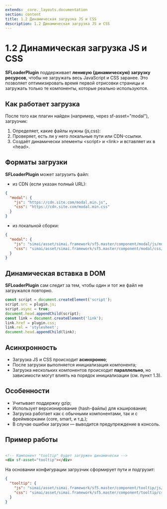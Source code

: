 ```yaml
---
extends: _core._layouts.documentation
section: content
title: 1.2 Динамическая загрузка JS и CSS
description: 1.2 Динамическая загрузка JS и CSS
---
```


# 1.2 Динамическая загрузка JS и CSS

**SFLoaderPlugin** поддерживает **ленивую (динамическую) загрузку ресурсов**, чтобы не загружать весь JavaScript и CSS
заранее. Это позволяет оптимизировать время первой отрисовки страницы и загружать только те компоненты, которые реально
используются.

## Как работает загрузка

После того как плагин найден (например, через sf-asset="modal"), загрузчик:

1. Определяет, какие файлы нужны (js,css):
2. Проверяет, есть ли у него локальные пути или CDN\-ссылки.
3. Создаёт динамически элементы \<script\> и \<link\> и вставляет их в \<head\>.

## Форматы загрузки

**SFLoaderPlugin** может загрузить файл:

- из CDN (если указан полный URL):

```json
{
  "modal": {
    "js": "https://cdn.site.com/modal.min.js",
    "css": "https://cdn.site.com/modal.min.css"
  }
}
```

- из локальной сборки:

```json
{
  "modal": {
    "js": "simai/asset/simai.framework/sf5.master/component/modal/js/modal.js",
    "css": "simai/asset/simai.framework/sf5.master/component/modal/css/modal.css"
  }
}
```

## Динамическая вставка в DOM

**SFLoaderPlugin** сам следит за тем, чтобы один и тот же файл не загружался повторно.

```js
const script = document.createElement('script');
script.src = plugin.js;
script.async = true;
document.head.appendChild(script);
const link = document.createElement('link');
link.href = plugin.css;
link.rel = 'stylesheet';
document.head.appendChild(link);
```

## Асинхронность

* Загрузка JS и CSS происходит **асинхронно**;
* После загрузки выполняется инициализация компонента;
* Загрузка нескольких компонентов происходит **параллельно**, но зависимости могут влиять на порядок инициализации (см.
  пункт 1.3).

## Особенности

* Учитывает поддержку gzip;
* Использует версионирование (hash-файлы) для кэширования;
* Загрузка работает как с обычными компонентами, так и с фреймворками (core, smart, и т.д.);
* В случае ошибки загрузки — выводится предупреждение в консоль.

## Пример работы

```html

<!-- Компонент "tooltip" будет загружен динамически -->
<div sf-asset="tooltip"></div>

```

На основании конфигурации загрузчик сформирует пути и подгрузит:

```json
{
  "tooltip": {
    "js": "simai/asset/simai.framework/sf5.master/component/tooltip/js/tooltip.js",
    "css": "simai/asset/simai.framework/sf5.master/component/tooltip/css/tooltip.css"
  }
}
```
